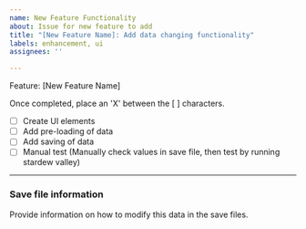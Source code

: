 ```yaml
---
name: New Feature Functionality
about: Issue for new feature to add
title: "[New Feature Name]: Add data changing functionality"
labels: enhancement, ui
assignees: ''

---
```


Feature: [New Feature Name]

Once completed, place an 'X' between the \[ \] characters.
- [ ] Create UI elements
- [ ] Add pre-loading of data
- [ ] Add saving of data
- [ ] Manual test (Manually check values in save file, then test by running stardew valley)

<hr>
<h3>Save file information</h3>
Provide information on how to modify this data in the save files.
<br>
<br>
